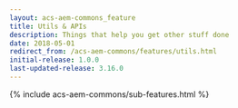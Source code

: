 ```yaml
---
layout: acs-aem-commons_feature
title: Utils & APIs
description: Things that help you get other stuff done
date: 2018-05-01
redirect_from: /acs-aem-commons/features/utils.html
initial-release: 1.0.0
last-updated-release: 3.16.0
---
```


{% include acs-aem-commons/sub-features.html %}
